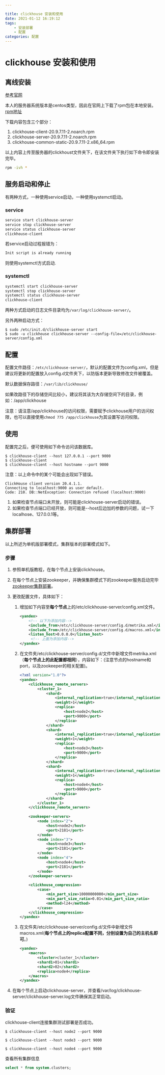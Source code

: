 ```yaml
---

title: clickhouse 安装和使用
date: 2021-01-12 16:19:12
tags:
	- 安装部署
	- 配置
categories: 配置
---
```

# clickhouse 安装和使用

## 离线安装

[参考官网](https://clickhouse.tech/docs/en/getting-started/install/)

本人的服务器系统版本是centos类型，因此在官网上下载了rpm包在本地安装。[rpm地址](https://repo.yandex.ru/clickhouse/rpm/stable/x86_64/)

下载内容包含三个部分：

1. clickhouse-client-20.9.7.11-2.noarch.rpm
2. clickhouse-server-20.9.7.11-2.noarch.rpm
3. clickhouse-common-static-20.9.7.11-2.x86_64.rpm

以上内容上传至服务器的clickhoust文件夹下，在该文件夹下执行如下命令即安装完毕。

```bash
rpm -ivh * 
```

## 服务启动和停止

有两种方式，一种使用service启动，一种使用systemctl启动。

### service

```bash
service start clickhouse-server
service stop clickhouse-server
service status clickhouse-server
clickhouse-client
```

若service启动过程报错为：

```bash
Init script is already running
```

则使用systemctl方式启动.

### systemctl

```bash
systemctl start clickhouse-server
systemctl stop clickhouse-server
systemctl status clickhouse-server
clickhouse-client
```

两种方式启动的日志文件目录均为```/var/log/clickhouse-server/```。

另外两种启动方式：

```shell
$ sudo /etc/init.d/clickhouse-server start
$ sudo -u clickhouse clickhouse-server --config-file=/etc/clickhouse-server/config.xml
```

## 配置

配置文件路径：```/etc/clickhouse-server/```，默认的配置文件为config.xml，但是建议将更新的配置放入config.d文件夹下，以防版本更新导致修改文件被覆盖。

默认数据保存路径：```/var/lib/clickhouse/```

如果改路径下的存储空间比较小，建议将其该为大存储空间下的目录，例如：/app/clickhouse

注意：请注意/app/clickhouse的访问权限，需要赋予clickhouse用户的访问权限，也可以直接使用```chmod 775 /app/clickhouse```为其设置写访问权限。



## 使用

配置完之后，便可使用如下命令访问该数据库。

```shell
$ clickhouse-client --host 127.0.0.1 --port 9000
$ clickhouse-client
$ clickhouse-client --host hostname --port 9000	
```

注意：以上命令中的某个可能会出现如下错误。

```shell
ClickHouse client version 20.4.1.1.
Connecting to localhost:9000 as user default.
Code: 210. DB::NetException: Connection refused (localhost:9000)
```

1. 如果检查节点端口未开放，则可能是clickhouse-server启动的错误。
2. 如果检查节点端口已经开放，则可能是--host后边加的参数的问题，试一下localhose、127.0.0.1等。



## 集群部署

以上所述为单机版部署模式，集群版本的部署模式如下。

### 步骤

1. 参照单机版教程，在每个节点上安装clickhouse。

2. 在每个节点上安装zookeeper，并确保集群模式下的zookeeper服务启动完毕[zookeeper集群部署](https://blog.csdn.net/u014110320/article/details/112532876)。

3. 更改配置文件，具体如下：

   1. 增加如下内容至**每个节点**上的/etc/clickhouse-server/config.xml文件。

      ```xml
      <yandex>
          <!-- 以下为添加内容-->
          <include_from>/etc/clickhouse-server/config.d/metrika.xml</include_from>
          <include_from>/etc/clickhouse-server/config.d/macros.xml</include_from>
          <listen_host>0.0.0.0</listen_host>
           <!-- 上面为添加内容-->
      </yandex>
      ```

   2. 在文件夹/etc/clickhouse-server/config.d/文件中新增文件metrika.xml（**每个节点上的此配置都相同**），内容如下：(注意节点的hostname和port，以及zookeeper的相关配置)。

      ```xml
      <?xml version="1.0"?>
      <yandex>
          <clickhouse_remote_servers>
              <cluster_1>
                  <shard>
                      <internal_replication>true</internal_replication>
                      <weight>1</weight>
                      <replica>
                          <host>node2</host>
                          <port>9000</port>
                      </replica>
                  </shard>
                  <shard>
                      <internal_replication>true</internal_replication>
                      <weight>1</weight>
                      <replica>
                          <host>node3</host>
                          <port>9000</port>
                      </replica>
                  </shard>
                  <shard>
                      <internal_replication>true</internal_replication>
                      <weight>1</weight>
                      <replica>
                          <host>node4</host>
                          <port>9000</port>
                      </replica>
                  </shard>
              </cluster_1>
          </clickhouse_remote_servers>
       
          <zookeeper-servers>
              <node index="2">
                  <host>node2</host>
                  <port>2181</port>
              </node>
              <node index="3">
                  <host>node3</host>
                  <port>2181</port>
              </node>
              <node index="4">
                  <host>node4</host>
                  <port>2181</port>
              </node>
          </zookeeper-servers>
       
          <clickhouse_compression>
              <case>
                  <min_part_size>10000000000</min_part_size>
                  <min_part_size_ratio>0.01</min_part_size_ratio>
                  <method>lz4</method>
              </case>
          </clickhouse_compression>
      </yandex>
      ```

      

   3. 在文件夹/etc/clickhouse-server/config.d/文件中新增文件macros.xml(**每个节点上的replica配置不同，分别设置为自己的主机名即可**。)

      ```xml
      <yandex>
          <macros>
              <cluster>cluster_1</cluster>
              <shard1>01</shard1>
              <shard2>02</shard2>
              <replica>node4</replica>
          </macros>
      </yandex>
      ```

4. 在每个节点上启动clickhouse-server，并查看/var/log/clickhouse-server/clickhouse-server.log文件确保其正常启动。

###  验证

clickhouse-client连接集群测试部署是否成功。

```shell
$ clickhouse-client --host node2 --port 9000

$ clickhouse-client --host node3 --port 9000

$ clickhouse-client --host node4 --port 9000
```

查看所有集群信息

```sql
select * from system.clusters;
```









